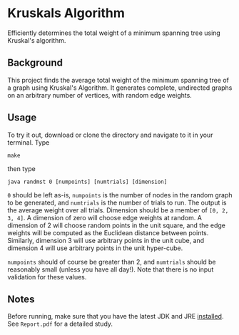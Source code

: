 # Kruskals Algorithm
Efficiently determines the total weight of a minimum spanning tree using Kruskal's algorithm.

## Background
This project finds the average total weight of the minimum spanning tree of a graph using
Kruskal's Algorithm.  It generates complete, undirected graphs on an arbitrary number of 
vertices, with random edge weights.

## Usage
To try it out, download or clone the directory and navigate to it in your terminal.  Type

`make`

then type

`java randmst 0 [numpoints] [numtrials] [dimension]`

`0` should be left as-is, `numpoints` is the number of nodes in the random graph to 
be generated, and `numtrials` is the number of trials to run. The output is the average 
weight over all trials.  Dimension should be a member of `[0, 2, 3, 4]`.  A dimension of 
zero will choose edge weights at random.  A dimension of 2 will choose random points in 
the unit square, and the edge weights will be computed as the Euclidean distance between 
points.  Similarly, dimension 3 will use arbitrary points in the unit cube, and dimension 
4 will use arbitrary points in the unit hyper-cube.

`numpoints` should of course be greater than 2, and `numtrials` should be reasonably small
(unless you have all day!).  Note that there is no input validation for these values.

## Notes
Before running, make sure that you have the latest JDK and JRE [installed](http://www.oracle.com/technetwork/java/javase/downloads/index-jsp-138363.html). See `Report.pdf`
for a detailed study.
